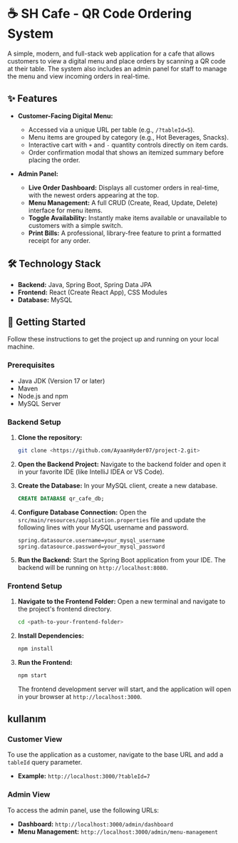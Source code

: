 # ☕ SH Cafe - QR Code Ordering System

A simple, modern, and full-stack web application for a cafe that allows customers to view a digital menu and place orders by scanning a QR code at their table. The system also includes an admin panel for staff to manage the menu and view incoming orders in real-time.



## ✨ Features

* **Customer-Facing Digital Menu:**
    * Accessed via a unique URL per table (e.g., `/?tableId=5`).
    * Menu items are grouped by category (e.g., Hot Beverages, Snacks).
    * Interactive cart with `+` and `-` quantity controls directly on item cards.
    * Order confirmation modal that shows an itemized summary before placing the order.

* **Admin Panel:**
    * **Live Order Dashboard:** Displays all customer orders in real-time, with the newest orders appearing at the top.
    * **Menu Management:** A full CRUD (Create, Read, Update, Delete) interface for menu items.
    * **Toggle Availability:** Instantly make items available or unavailable to customers with a simple switch.
    * **Print Bills:** A professional, library-free feature to print a formatted receipt for any order.

## 🛠️ Technology Stack

* **Backend:** Java, Spring Boot, Spring Data JPA
* **Frontend:** React (Create React App), CSS Modules
* **Database:** MySQL

## 🚀 Getting Started

Follow these instructions to get the project up and running on your local machine.

### Prerequisites

* Java JDK (Version 17 or later)
* Maven
* Node.js and npm
* MySQL Server

### Backend Setup

1.  **Clone the repository:**
    ```bash
    git clone <https://github.com/AyaanHyder07/project-2.git>
    ```
2.  **Open the Backend Project:**
    Navigate to the backend folder and open it in your favorite IDE (like IntelliJ IDEA or VS Code).

3.  **Create the Database:**
    In your MySQL client, create a new database.
    ```sql
    CREATE DATABASE qr_cafe_db;
    ```
4.  **Configure Database Connection:**
    Open the `src/main/resources/application.properties` file and update the following lines with your MySQL username and password.
    ```properties
    spring.datasource.username=your_mysql_username
    spring.datasource.password=your_mysql_password
    ```
5.  **Run the Backend:**
    Start the Spring Boot application from your IDE. The backend will be running on `http://localhost:8080`.

### Frontend Setup

1.  **Navigate to the Frontend Folder:**
    Open a new terminal and navigate to the project's frontend directory.
    ```bash
    cd <path-to-your-frontend-folder>
    ```
2.  **Install Dependencies:**
    ```bash
    npm install
    ```
3.  **Run the Frontend:**
    ```bash
    npm start
    ```
    The frontend development server will start, and the application will open in your browser at `http://localhost:3000`.

##  kullanım

### Customer View

To use the application as a customer, navigate to the base URL and add a `tableId` query parameter.
* **Example:** `http://localhost:3000/?tableId=7`

### Admin View

To access the admin panel, use the following URLs:
* **Dashboard:** `http://localhost:3000/admin/dashboard`
* **Menu Management:** `http://localhost:3000/admin/menu-management`
